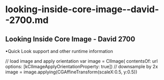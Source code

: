 # looking-inside-core-image--david--2700.md





## Looking Inside Core Image - David 2700

•Quick Look support and other runtime information



// load image and apply orientation
var image = CIImage( contentsOf: url
options: [kCIImageApplyOrientationProperty: true])
// downsample by 2x
image = image.applying(CGAffineTransform(scaleX:0.5, y:0.5))
